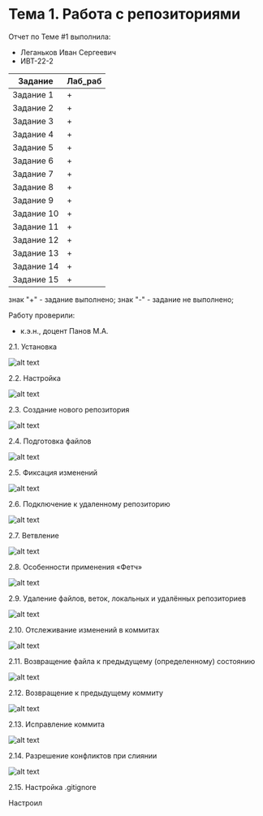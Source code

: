 # Тема 1. Работа с репозиториями
Отчет по Теме #1 выполнила:
- Леганьков Иван Сергеевич
- ИВТ-22-2

| Задание | Лаб_раб | 
| ------ | ------ |
| Задание 1 | + |
| Задание 2 | + |
| Задание 3 | + |
| Задание 4 | + |
| Задание 5 | + |
| Задание 6 | + |
| Задание 7 | + |
| Задание 8 | + |
| Задание 9 | + |
| Задание 10 | + |
| Задание 11 | + |
| Задание 12 | + |
| Задание 13 | + |
| Задание 14 | + |
| Задание 15 | + |

знак "+" - задание выполнено; знак "-" - задание не выполнено;

Работу проверили:
- к.э.н., доцент Панов М.А.


2.1. Установка

![alt text](https://github.com/Kamui76/Prorammnaya_Ingeneria/blob/%D0%A2%D0%B5%D0%BC%D0%B0_1/Pictures/%D0%A0%D0%B8%D1%81%D1%83%D0%BD%D0%BE%D0%BA1.png)

2.2. Настройка

![alt text](https://github.com/Kamui76/Prorammnaya_Ingeneria/blob/%D0%A2%D0%B5%D0%BC%D0%B0_1/Pictures/%D0%A0%D0%B8%D1%81%D1%83%D0%BD%D0%BE%D0%BA2.png)
 
2.3. Создание нового репозитория

![alt text](https://github.com/Kamui76/Prorammnaya_Ingeneria/blob/%D0%A2%D0%B5%D0%BC%D0%B0_1/Pictures/%D0%A0%D0%B8%D1%81%D1%83%D0%BD%D0%BE%D0%BA3.png)
 
2.4. Подготовка файлов

 ![alt text](https://github.com/Kamui76/Prorammnaya_Ingeneria/blob/%D0%A2%D0%B5%D0%BC%D0%B0_1/Pictures/%D0%A0%D0%B8%D1%81%D1%83%D0%BD%D0%BE%D0%B4.png)

2.5. Фиксация изменений

![alt text](https://github.com/Kamui76/Prorammnaya_Ingeneria/blob/%D0%A2%D0%B5%D0%BC%D0%B0_1/Pictures/%D0%A0%D0%B8%D1%81%D1%83%D0%BD%D0%BE%D0%BA5.png)
 
2.6. Подключение к удаленному репозиторию

![alt text](https://github.com/Kamui76/Prorammnaya_Ingeneria/blob/%D0%A2%D0%B5%D0%BC%D0%B0_1/Pictures/%D0%A0%D0%B8%D1%81%D1%83%D0%BD%D0%BE%D0%BA6.png)
  
2.7. Ветвление

![alt text](https://github.com/Kamui76/Prorammnaya_Ingeneria/blob/%D0%A2%D0%B5%D0%BC%D0%B0_1/Pictures/%D0%A0%D0%B8%D1%81%D1%83%D0%BD%D0%BE%D0%BA7.png)
 
2.8. Особенности применения «Фетч»

![alt text](https://github.com/Kamui76/Prorammnaya_Ingeneria/blob/%D0%A2%D0%B5%D0%BC%D0%B0_1/Pictures/%D0%A0%D0%B8%D1%81%D1%83%D0%BD%D0%BE%D0%BA8.png)
 
2.9. Удаление файлов, веток, локальных и удалённых репозиториев

![alt text](https://github.com/Kamui76/Prorammnaya_Ingeneria/blob/%D0%A2%D0%B5%D0%BC%D0%B0_1/Pictures/%D0%A0%D0%B8%D1%81%D1%83%D0%BD%D0%BE%D0%BA9.png)
 
2.10. Отслеживание изменений в коммитах

![alt text](https://github.com/Kamui76/Prorammnaya_Ingeneria/blob/%D0%A2%D0%B5%D0%BC%D0%B0_1/Pictures/%D0%A0%D0%B8%D1%81%D1%83%D0%BD%D0%BE%D0%BA10.png)
 
2.11. Возвращение файла к предыдущему (определенному) состоянию

![alt text](https://github.com/Kamui76/Prorammnaya_Ingeneria/blob/%D0%A2%D0%B5%D0%BC%D0%B0_1/Pictures/%D0%A0%D0%B8%D1%81%D1%83%D0%BD%D0%BE%D0%BA11.png)
 
2.12. Возвращение к предыдущему коммиту

![alt text](https://github.com/Kamui76/Prorammnaya_Ingeneria/blob/%D0%A2%D0%B5%D0%BC%D0%B0_1/Pictures/%D0%A0%D0%B8%D1%81%D1%83%D0%BD%D0%BE%D0%BA2.png)
 
2.13. Исправление коммита

![alt text](https://github.com/Kamui76/Prorammnaya_Ingeneria/blob/%D0%A2%D0%B5%D0%BC%D0%B0_1/Pictures/%D0%A0%D0%B8%D1%81%D1%83%D0%BD%D0%BE%D0%BA13.png)
 
2.14. Разрешение конфликтов при слиянии

![alt text](https://github.com/Kamui76/Prorammnaya_Ingeneria/blob/%D0%A2%D0%B5%D0%BC%D0%B0_1/Pictures/%D0%A0%D0%B8%D1%81%D1%83%D0%BD%D0%BE%D0%BA14.png)
 
2.15. Настройка .gitignore

Настроил


